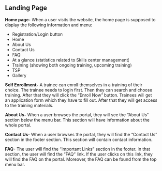 ## Landing Page
**Home page-** When a user visits the website, the home page is supposed to display the following information and menu:

-   Registration/Login button
-   Home
-   About Us 
-   Contact Us   
-   FAQ    
-   At a glance (statistics related to Skills center management)   
-   Training (showing both ongoing training, upcoming training) 
-   TSP    
-   Gallery
    

**Self Enrollment-** A trainee can enroll themselves in a training of their choice. The trainee needs to login first. Then they can search and choose training. After that they will click the “Enroll Now” button. Trainees will get an application form which they have to fill out. After that they will get access to the training materials.

  

**About Us-** When a user browses the portal, they will see the “About Us” section below the menu bar. This section will have information about the whole portal.

**Contact Us-** When a user browses the portal, they will find the “Contact Us” section in the footer section. This section will contain contact information.

**FAQ-** The user will find the “Important Links” section in the footer. In that section, the user will find the “FAQ” link. If the user clicks on this link, they will find the FAQ on the portal. Moreover, the FAQ can be found from the top menu bar.
